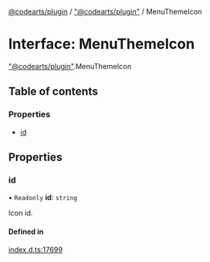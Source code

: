 [@codearts/plugin](../README.md) / ["@codearts/plugin"](../modules/_codearts_plugin_.md) / MenuThemeIcon

# Interface: MenuThemeIcon

["@codearts/plugin"](../modules/_codearts_plugin_.md).MenuThemeIcon

## Table of contents

### Properties

- [id](codearts_plugin_.MenuThemeIcon.md#id)

## Properties

### id

• `Readonly` **id**: `string`

Icon id.

#### Defined in

[index.d.ts:17699](https://github.com/shuyaqian/cloudide-plugin-api/blob/5b69219/index.d.ts#L17699)
